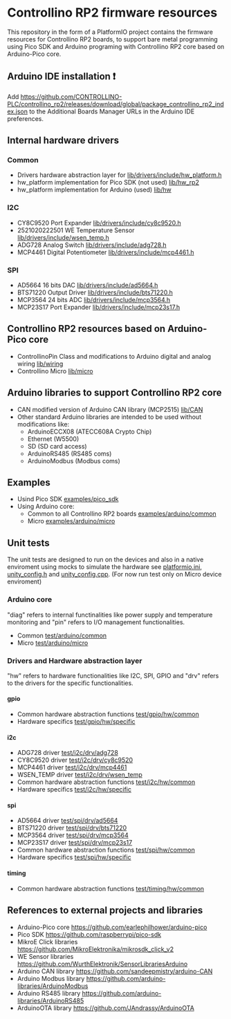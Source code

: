 # Controllino RP2 firmware resources

This repository in the form of a PlatformIO project contains the firmware resources for Controllino RP2 boards, to support bare metal programming using Pico SDK and Arduino programing with Controllino RP2 core based on Arduino-Pico core.

## Arduino IDE installation ❗

Add <https://github.com/CONTROLLINO-PLC/controllino_rp2/releases/download/global/package_controllino_rp2_index.json> to the Additional Boards Manager URLs in the Arduino IDE preferences.

## Internal hardware drivers

### Common

- Drivers hardware abstraction layer for [lib/drivers/include/hw_platform.h](lib/drivers/include/hw_platform.h)
- hw_platform implementation for Pico SDK (not used) [lib/hw_rp2](lib/hw_rp2)
- hw_platform implementation for Arduino (used) [lib/hw](lib/hw)

### I2C

- CY8C9520 Port Expander [lib/drivers/include/cy8c9520.h](lib/drivers/include/cy8c9520.h)
- 2521020222501 WE Temperature Sensor [lib/drivers/include/wsen_temp.h](lib/drivers/include/wsen_temp.h)
- ADG728 Analog Switch [lib/drivers/include/adg728.h](lib/drivers/include/adg728.h)
- MCP4461 Digital Potentiometer [lib/drivers/include/mcp4461.h](lib/drivers/include/mcp4461.h)

### SPI

- AD5664 16 bits DAC [lib/drivers/include/ad5664.h](lib/drivers/include/ad5664.h)
- BTS71220 Output Driver [lib/drivers/include/bts71220.h](lib/drivers/include/bts71220.h)
- MCP3564 24 bits ADC [lib/drivers/include/mcp3564.h](lib/drivers/include/mcp3564.h)
- MCP23S17 Port Expander [lib/drivers/include/mcp23s17.h](lib/drivers/include/mcp23s17.h)

## Controllino RP2 resources based on Arduino-Pico core

- ControllinoPin Class and modifications to Arduino digital and analog wiring [lib/wiring](lib/wiring)
- Controllino Micro [lib/micro](lib/micro)

## Arduino libraries to support Controllino RP2 core

- CAN modified version of Arduino CAN library (MCP2515) [lib/CAN](lib/CAN)
- Other standard Arduino libraries are intended to be used without modifications like:
  - ArduinoECCX08 (ATECC608A Crypto Chip)
  - Ethernet (W5500)
  - SD (SD card access)
  - ArduinoRS485 (RS485 coms)
  - ArduinoModbus (Modbus coms)

## Examples

- Usind Pico SDK [examples/pico_sdk](examples/pico_sdk)
- Using Arduino core:
  - Common to all Controllino RP2 boards [examples/arduino/common](examples/arduino/common)
  - Micro [examples/arduino/micro](examples/arduino/micro)

## Unit tests

The unit tests are designed to run on the devices and also in a native enviroment using mocks to simulate the hardware see [platformio.ini](platformio.ini), [unity_config.h](test/unity_config.h) and [unity_config.cpp](test/unity_config.cpp). (For now run test only on Micro device enviroment)

### Arduino core

"diag" refers to internal functinalities like power supply and temperature monitoring and "pin" refers to I/O management functionalities.

- Common [test/arduino/common](test/arduino/common)
- Micro [test/arduino/micro](test/arduino/micro)

### Drivers and Hardware abstraction layer

"hw" refers to hardware functionalities like I2C, SPI, GPIO and "drv" refers to the drivers for the specific functionalities.

#### gpio

- Common hardware abstraction functions [test/gpio/hw/common](test/gpio/hw/common)
- Hardware specifics [test/gpio/hw/specific](test/gpio/hw/specific)

#### i2c

- ADG728 driver [test/i2c/drv/adg728](test/i2c/drv/adg728)
- CY8C9520 driver [test/i2c/drv/cy8c9520](test/i2c/drv/cy8c9520)
- MCP4461 driver [test/i2c/drv/mcp4461](test/i2c/drv/mcp4461)
- WSEN_TEMP driver [test/i2c/drv/wsen_temp](test/i2c/drv/wsen_temp)
- Common hardware abstraction functions [test/i2c/hw/common](test/i2c/hw/common)
- Hardware specifics [test/i2c/hw/specific](test/i2c/hw/specific)

#### spi

- AD5664 driver [test/spi/drv/ad5664](test/spi/drv/ad5664)
- BTS71220 driver [test/spi/drv/bts71220](test/spi/drv/bts71220)
- MCP3564 driver [test/spi/drv/mcp3564](test/spi/drv/mcp3564)
- MCP23S17 driver [test/spi/drv/mcp23s17](test/spi/drv/mcp23s17)
- Common hardware abstraction functions [test/spi/hw/common](test/spi/hw/common)
- Hardware specifics [test/spi/hw/specific](test/spi/hw/specific)

#### timing

- Common hardware abstraction functions [test/timing/hw/common](test/timing/hw/common)

## References to external projects and libraries

- Arduino-Pico core <https://github.com/earlephilhower/arduino-pico>
- Pico SDK <https://github.com/raspberrypi/pico-sdk>
- MikroE Click libraries <https://github.com/MikroElektronika/mikrosdk_click_v2>
- WE Sensor libraries <https://github.com/WurthElektronik/SensorLibrariesArduino>
- Arduino CAN library <https://github.com/sandeepmistry/arduino-CAN>
- Arduino Modbus library <https://github.com/arduino-libraries/ArduinoModbus>
- Arduino RS485 library <https://github.com/arduino-libraries/ArduinoRS485>
- ArduinoOTA library <https://github.com/JAndrassy/ArduinoOTA>
